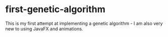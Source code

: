 # first-genetic-algorithm

This is my first attempt at implementing a genetic algorithm - I am also very new to using JavaFX and animations.